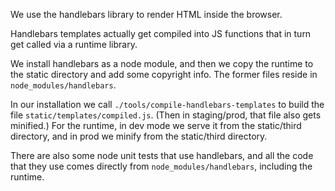 We use the handlebars library to render HTML inside the browser.

Handlebars templates actually get compiled into JS functions that
in turn get called via a runtime library.

We install handlebars as a node module, and then we copy the runtime
to the static directory and add some copyright info.  The former files
reside in `node_modules/handlebars`.

In our installation we call `./tools/compile-handlebars-templates`
to build the file `static/templates/compiled.js`.  (Then in staging/prod,
that file also gets minified.)  For the runtime, in dev mode we serve
it from the static/third directory, and in prod we minify from the
static/third directory.

There are also some node unit tests that use handlebars, and all the
code that they use comes directly from `node_modules/handlebars`,
including the runtime.
